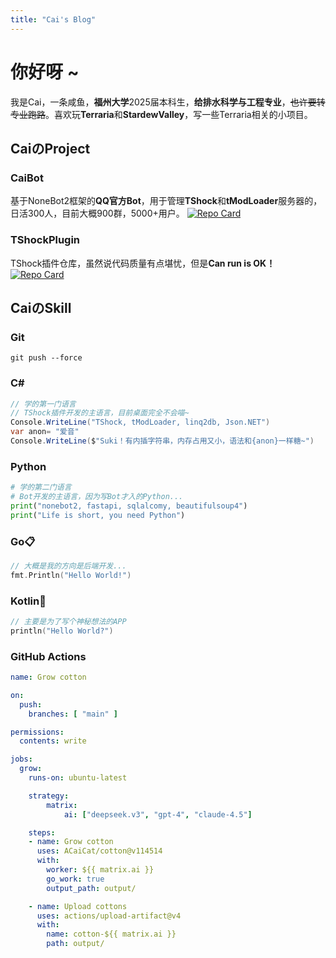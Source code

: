 ```yaml
---
title: "Cai's Blog"
---
```

<div style="text-align: left;">

# 你好呀 ~

我是Cai，一条咸鱼，**福州大学**2025届本科生，**给排水科学与工程专业**，~~也许要转专业跑路~~。喜欢玩**Terraria**和**StardewValley**，写一些Terraria相关的小项目。

## CaiのProject
### CaiBot
基于NoneBot2框架的**QQ官方Bot**，用于管理**TShock**和**tModLoader**服务器的，日活300人，目前大概900群，5000+用户。
[![Repo Card](https://opengraph.githubassets.com/githubcard/UnrealMultiple/CaiBotLite)](https://github.com/UnrealMultiple/CaiBotLite)

### TShockPlugin
TShock插件仓库，虽然说代码质量有点堪忧，但是**Can run is OK！**
[![Repo Card](https://opengraph.githubassets.com/githubcard/UnrealMultiple/TShockPlugin)](https://github.com/UnrealMultiple/TShockPlugin)


## CaiのSkill
### Git
```shell
git push --force
```

### C#
```csharp
// 学的第一门语言
// TShock插件开发的主语言，目前桌面完全不会喵~
Console.WriteLine("TShock, tModLoader, linq2db, Json.NET")
var anon= "爱音"
Console.WriteLine($"Suki！有内插字符串，内存占用又小，语法和{anon}一样糖~")
```

### Python
```python
# 学的第二门语言
# Bot开发的主语言，因为写Bot才入的Python...
print("nonebot2, fastapi, sqlalcomy, beautifulsoup4")
print("Life is short, you need Python")
```

### Go📋 
```go
// 大概是我的方向是后端开发...
fmt.Println("Hello World!")
```

### Kotlin🚧
```kotlin
// 主要是为了写个神秘想法的APP
println("Hello World?")
```

### GitHub Actions
```yaml
name: Grow cotton

on:
  push:
    branches: [ "main" ]

permissions:
  contents: write

jobs:
  grow:
    runs-on: ubuntu-latest

    strategy:
        matrix:
            ai: ["deepseek.v3", "gpt-4", "claude-4.5"]

    steps:
    - name: Grow cotton
      uses: ACaiCat/cotton@v114514
      with:
        worker: ${{ matrix.ai }}
        go_work: true
        output_path: output/

    - name: Upload cottons
      uses: actions/upload-artifact@v4
      with:
        name: cotton-${{ matrix.ai }}
        path: output/

```

</div>